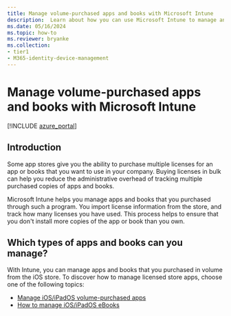 ```yaml
---
title: Manage volume-purchased apps and books with Microsoft Intune
description:  Learn about how you can use Microsoft Intune to manage and monitor your use of volume-purchased apps and books from stores."
ms.date: 05/16/2024
ms.topic: how-to
ms.reviewer: bryanke
ms.collection:
- tier1
- M365-identity-device-management
---
```


# Manage volume-purchased apps and books with Microsoft Intune

[!INCLUDE [azure_portal](../includes/azure_portal.md)]

## Introduction

Some app stores give you the ability to purchase multiple licenses for an app or books that you want to use in your company. Buying licenses in bulk can help you reduce the administrative overhead of tracking multiple purchased copies of apps and books.

Microsoft Intune helps you manage apps and books that you purchased through such a program. You import license information from the store, and track how many licenses you have used. This process helps to ensure that you don't install more copies of the app or book than you own.

## Which types of apps and books can you manage?

With Intune, you can manage apps and books that you purchased in volume from the iOS store. To discover how to manage licensed store apps, choose one of the following topics:

- [Manage iOS/iPadOS volume-purchased apps](vpp-apps-ios.md)
- [How to manage iOS/iPadOS eBooks](vpp-ebooks-ios.md)
